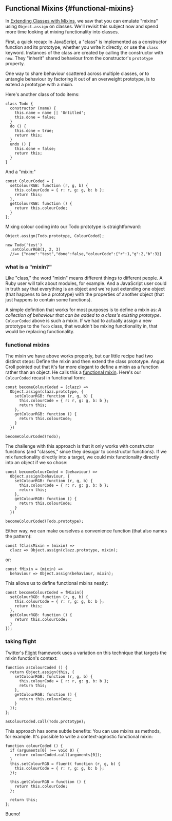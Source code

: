 ## Functional Mixins {#functional-mixins}

In [Extending Classes with Mixins](#classes-and-mixins), we saw that you can emulate "mixins" using `Object.assign` on classes. We'll revisit this subject now and spend more time looking at mixing functionality into classes.

First, a quick recap: In JavaScript, a "class" is implemented as a constructor function and its prototype, whether you write it directly, or use the `class` keyword. Instances of the class are created by calling the constructor with `new`. They "inherit" shared behaviour from the constructor's `prototype` property.

One way to share behaviour scattered across multiple classes, or to untangle behaviour by factoring it out of an overweight prototype, is to extend a prototype with a mixin.

Here's another class of todo items:

    class Todo {
      constructor (name) {
        this.name = name || 'Untitled';
        this.done = false;
      }
      do () {
        this.done = true;
        return this;
      }
      undo () {
        this.done = false;
        return this;
      }
    }

And a "mixin:"

    const ColourCoded = {
      setColourRGB: function (r, g, b) {
        this.colourCode = { r: r, g: g, b: b };
        return this;
      },
      getColourRGB: function () {
        return this.colourCode;
      }
    };
    
Mixing colour coding into our Todo prototype is straightforward:

    Object.assign(Todo.prototype, ColourCoded);
    
    new Todo('test')
      .setColourRGB(1, 2, 3)
      //=> {"name":"test","done":false,"colourCode":{"r":1,"g":2,"b":3}}
    
### what is a "mixin?"

Like "class," the word "mixin" means different things to different people. A Ruby user will talk about modules, for example. And a JavaScript user could in truth say that everything is an object and we're just extending one object (that happens to be a prototype) with the properties of another object (that just happens to contain some functions).

A simple definition that works for most purposes is to define a mixin as: *A collection of behaviour that can be added to a class's existing prototype*. `ColourCoded` above is such a mixin. If we had to actually assign a new prototype to the `Todo` class, that wouldn't be mixing functionality in, that would be replacing functionality.

### functional mixins

The mixin we have above works properly, but our little recipe had two distinct steps: Define the mixin and then extend the class prototype. Angus Croll pointed out that it's far more elegant to define a mixin as a function rather than an object. He calls this a [functional mixin][fm]. Here's our `ColourCoded` recast in functional form:

    const becomeColourCoded = (clazz) =>
      Object.assign(clazz.prototype, {
        setColourRGB: function (r, g, b) {
          this.colourCode = { r: r, g: g, b: b };
          return this;
        },
        getColourRGB: function () {
          return this.colourCode;
        }
      })
    
    becomeColourCoded(Todo);

The challenge with this approach is that it only works with constructor functions (and "classes," since they desugar to constructor functions). If we mix functionality directly into a target, we could mix functionality directly into an object if we so chose:

    const becomeColourCoded = (behaviour) =>
      Object.assign(behaviour, {
        setColourRGB: function (r, g, b) {
          this.colourCode = { r: r, g: g, b: b };
          return this;
        },
        getColourRGB: function () {
          return this.colourCode;
        }
      })
    
    becomeColourCoded(Todo.prototype);

Either way, we can make ourselves a convenience function (that also names the pattern):

    const fClassMixin = (mixin) =>
      clazz => Object.assign(clazz.prototype, mixin);
or:

    const fMixin = (mixin) =>
      behaviour => Object.assign(behaviour, mixin);

This allows us to define functional mixins neatly:

    const becomeColourCoded = fMixin({
      setColourRGB: function (r, g, b) {
        this.colourCode = { r: r, g: g, b: b };
        return this;
      },
      getColourRGB: function () {
        return this.colourCode;
      }
    });

### taking flight

Twitter's [Flight] framework uses a variation on this technique that targets the mixin function's context:

    function asColourCoded () {
      return Object.assign(this, {
        setColourRGB: function (r, g, b) {
          this.colourCode = { r: r, g: g, b: b };
          return this;
        },
        getColourRGB: function () {
          return this.colourCode;
        }
      });
    };
    
    asColourCoded.call(Todo.prototype);
    
This approach has some subtle benefits: You can use mixins as methods, for example. It's possible to write a context-agnostic functional mixin:

    function colourCoded () {
      if (arguments[0] !== void 0) {
        return colourCoded.call(arguments[0]);
      }
      this.setColourRGB = fluent( function (r, g, b) {
        this.colourCode = { r: r, g: g, b: b };
      });
      
      this.getColourRGB = function () {
        return this.colourCode;
      };
      
      return this;
    };

Bueno!

[fm]: https://javascriptweblog.wordpress.com/2011/05/31/a-fresh-look-at-javascript-mixins/ "A fresh look at JavaScript Mixins"
[Flight]: http://flightjs.github.io/
